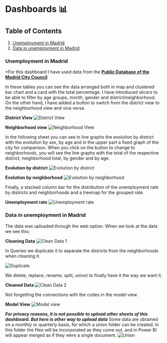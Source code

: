 # Dashboards 📊
## Table of Contents
1. [Unemployment in Madrid](#Unemployment-in-Madrid)
2. [Data in unemployment in Madrid](#Data-in-unemployment-in-Madrid)


### Unemployment in Madrid
*For this dashboard I have used data from the [**Public Database of the Madrid City Council**](https://servpub.madrid.es/CSEBD_WBINTER/seleccionSerie.html?numSerie=0904010000014) 

In these tables you can see the data arranged both in map and clustered bar chart and a card with the total percentage. I have introduced slicers to be able to filter by age groups, month, gender and district/neighborhood. 
On the other hand, I have added a button to switch from the district view to the neighborhood view and vice versa. 

**District View**   ![District View](https://github.com/laurasalvadorglez/Dashboards/blob/main/Assets/DistrictsView.png)

**Neighborhood view** ![Neighborhood View](https://github.com/laurasalvadorglez/Dashboards/blob/main/Assets/Barrios.png)


In the following sheet you can see in line graphs the evolution by district with the evolution by sex, by age and in the upper part a fixed graph of the city for comparison.
When you click on the button to change to neighborhoods, you will see the line graphs with the total of the respective district, neighborhood total, by gender and by age. 

**Evolution by district**   ![Evolution by district](https://github.com/laurasalvadorglez/Dashboards/blob/main/Assets/Evolucion.png)

**Evolution by neighborhood** ![Evolution by neighborhood](https://github.com/laurasalvadorglez/Dashboards/blob/main/Assets/Evolucion2.png)


Finally, a stacked column bar for the distribution of the unemployment rate by districts and neighborhoods and a treemap for the grouped rate. 

  **Unemployment rate** ![Unemployment rate](https://github.com/laurasalvadorglez/Dashboards/blob/main/Assets/Tasa.png)


### Data in unemployment in Madrid
The data was uploaded through the web option. 
When we look at the data we see this: 

**Cleaning Data** ![Clean Data 1](https://github.com/laurasalvadorglez/Dashboards/blob/main/Assets/Datos1.png)

In Queries we duplicate it to separate the districts from the neighborhoods when cleaning it. 

![Duplicate](https://github.com/laurasalvadorglez/Dashboards/blob/main/Assets/Dupli.png)

We delete, replace, rename, split, univot to finally have it the way we want it.

**Cleaned Data** ![Clean Data 2](https://github.com/laurasalvadorglez/Dashboards/blob/main/Assets/Datos2.png)

Not forgetting the connections with the codes in the model view.

**Model View** ![Model view](https://github.com/laurasalvadorglez/Dashboards/blob/main/Assets/conexiones.png)

***For privacy reasons, it is not possible to upload other sheets of this dashboard. But here is other way to upload data*** 
Some data are obtained on a monthly or quarterly basis, for which a union folder can be created. In this folder the files will be incorporated as they come out, and in Power BI will appear merged as if they were a single document.
![Union](https://github.com/laurasalvadorglez/Dashboards/blob/main/Assets/Union.png)
